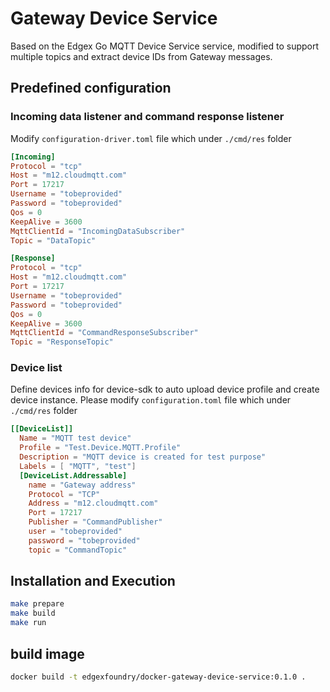 # Gateway Device Service
Based on the Edgex Go MQTT Device Service service, modified to support multiple
topics and extract device IDs from Gateway messages.

## Predefined configuration

### Incoming data listener and command response listener
Modify `configuration-driver.toml` file which under `./cmd/res` folder
```toml
[Incoming]
Protocol = "tcp"
Host = "m12.cloudmqtt.com"
Port = 17217
Username = "tobeprovided"
Password = "tobeprovided"
Qos = 0
KeepAlive = 3600
MqttClientId = "IncomingDataSubscriber"
Topic = "DataTopic"

[Response]
Protocol = "tcp"
Host = "m12.cloudmqtt.com"
Port = 17217
Username = "tobeprovided"
Password = "tobeprovided"
Qos = 0
KeepAlive = 3600
MqttClientId = "CommandResponseSubscriber"
Topic = "ResponseTopic"
```

### Device list
Define devices info for device-sdk to auto upload device profile and create device instance. Please modify `configuration.toml` file which under `./cmd/res` folder
```toml
[[DeviceList]]
  Name = "MQTT test device"
  Profile = "Test.Device.MQTT.Profile"
  Description = "MQTT device is created for test purpose"
  Labels = [ "MQTT", "test"]
  [DeviceList.Addressable]
    name = "Gateway address"
    Protocol = "TCP"
    Address = "m12.cloudmqtt.com"
    Port = 17217
    Publisher = "CommandPublisher"
    user = "tobeprovided"
    password = "tobeprovided"
    topic = "CommandTopic"

```

## Installation and Execution
```bash
make prepare
make build
make run
```

## build image
```bash
docker build -t edgexfoundry/docker-gateway-device-service:0.1.0 .
```
